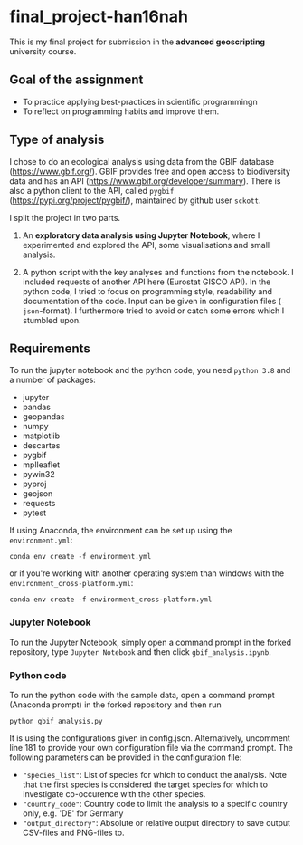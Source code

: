 # final_project-han16nah

This is my final project for submission in the **advanced geoscripting** university course.

## Goal of the assignment

- To practice applying best-practices in scientific programmingn
- To reflect on programming habits and improve them.

## Type of analysis

I chose to do an ecological analysis using data from the GBIF database (https://www.gbif.org/). GBIF provides free and open access to biodiversity data and has an API (https://www.gbif.org/developer/summary). There is also a python client to the API, called `pygbif` (https://pypi.org/project/pygbif/), maintained by github user `sckott`.

I split the project in two parts. 

1) An **exploratory data analysis using Jupyter Notebook**, where I experimented and explored the API, some visualisations and small analysis.


2) A python script with the key analyses and functions from the notebook. I included requests of another API here (Eurostat GISCO API). In the python code, I tried to focus on programming style, readability and documentation of the code. Input can be given in configuration files (`-json`-format). I furthermore tried to avoid or catch some errors which I stumbled upon.

## Requirements

To run the jupyter notebook and the python code, you need `python 3.8` and a number of packages:

- jupyter 
- pandas
- geopandas
- numpy
- matplotlib
- descartes
- pygbif
- mplleaflet
- pywin32
- pyproj
- geojson
- requests
- pytest

If using Anaconda, the environment can be set up using the `environment.yml`:

    conda env create -f environment.yml
    
or if you're working with another operating system than windows with the `environment_cross-platform.yml`:

    conda env create -f environment_cross-platform.yml
    
### Jupyter Notebook

To run the Jupyter Notebook, simply open a command prompt in the forked repository, type `Jupyter Notebook` and then click `gbif_analysis.ipynb`.

### Python code

To run the python code with the sample data, open a command prompt (Anaconda prompt) in the forked repository and then run 

    python gbif_analysis.py
    
It is using the configurations given in config.json. Alternatively, uncomment line 181 to provide your own configuration file via the command prompt. 
The following parameters can be provided in the configuration file:
- `"species_list"`: List of species for which to conduct the analysis. Note that the first species is considered the target species for which to investigate co-occurence with the other species.
- `"country_code"`: Country code to limit the analysis to a specific country only, e.g. 'DE' for Germany
- `"output_directory"`: Absolute or relative output directory to save output CSV-files and PNG-files to.
